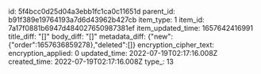 id: 5f4bcc0d25d04a3ebb1fc1ca0c11651d
parent_id: b91f389e19764193a7d6d43962b427cb
item_type: 1
item_id: 7a17f0881b6947d484027650987381ef
item_updated_time: 1657642416991
title_diff: "[]"
body_diff: "[]"
metadata_diff: {"new":{"order":1657636859278},"deleted":[]}
encryption_cipher_text: 
encryption_applied: 0
updated_time: 2022-07-19T02:17:16.008Z
created_time: 2022-07-19T02:17:16.008Z
type_: 13